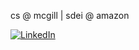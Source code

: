 cs @ mcgill | sdei @ amazon

[![LinkedIn](https://img.shields.io/badge/LinkedIn-%230077B5.svg?logo=linkedin&logoColor=white)](https://linkedin.com/in/luke-wang63) 
